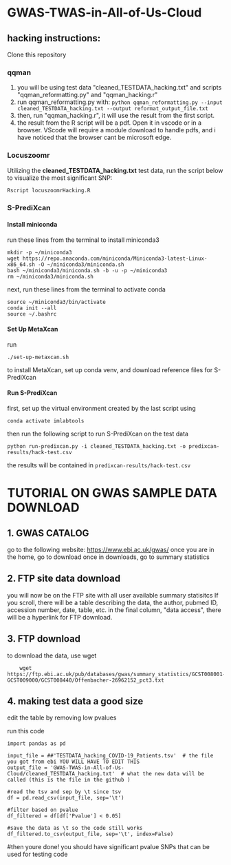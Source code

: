 # GWAS-TWAS-in-All-of-Us-Cloud

## hacking instructions: 
Clone this repository
### qqman
1. you will be using test data "cleaned_TESTDATA_hacking.txt" and scripts "qqman_reformatting.py" and "qqman_hacking.r"
2. run qqman_reformatting.py with: 
``` python qqman_reformatting.py --input cleaned_TESTDATA_hacking.txt --output reformat_output_file.txt ```
4. then, run "qqman_hacking.r", it will use the result from the first script.
5. the result from the R script will be a pdf. Open it in vscode or in a browser. VScode will require a module download to handle pdfs, and i have noticed that the browser cant be microsoft edge. 

### Locuszoomr
Utilizing the **cleaned_TESTDATA_hacking.txt** test data, run the script below to visualize the most significant SNP:
```bash
Rscript locuszoomrHacking.R
```

### S-PrediXcan
#### Install miniconda
run these lines from the terminal to install miniconda3
```
mkdir -p ~/miniconda3
wget https://repo.anaconda.com/miniconda/Miniconda3-latest-Linux-x86_64.sh -O ~/miniconda3/miniconda.sh
bash ~/miniconda3/miniconda.sh -b -u -p ~/miniconda3
rm ~/miniconda3/miniconda.sh
```
next, run these lines from the terminal to activate conda
```
source ~/miniconda3/bin/activate
conda init --all
source ~/.bashrc
```
#### Set Up MetaXcan
run
```
./set-up-metaxcan.sh
```
to install MetaXcan, set up conda venv, and download reference files for S-PrediXcan
#### Run S-PrediXcan
first, set up the virtual environment created by the last script using
```
conda activate imlabtools
```
then run the following script to run S-PrediXcan on the test data
```
python run-predixcan.py -i cleaned_TESTDATA_hacking.txt -o predixcan-results/hack-test.csv
```
the results will be contained in `predixcan-results/hack-test.csv`

# TUTORIAL ON GWAS SAMPLE DATA DOWNLOAD 

## 1. GWAS CATALOG
   go to the following website: https://www.ebi.ac.uk/gwas/
   once you are in the home, go to download 
   once in downloads, go to summary statistics 

## 2. FTP site data download
   you will now be on the FTP site with all user available summary statisitcs 
   If you scroll, there will be a table describing the data, the author, pubmed ID, accession number, date, table, etc. 
   in the final column, "data access", there will be a hyperlink for FTP download. 

## 3. FTP download
   to download the data, use wget
   
```
    wget https://ftp.ebi.ac.uk/pub/databases/gwas/summary_statistics/GCST008001-GCST009000/GCST008440/Offenbacher-26962152_pct3.txt
```
## 4. making test data a good size 
edit the table by removing low pvalues 

run this code 
```
import pandas as pd

input_file = ##'TESTDATA_hacking_COVID-19_Patients.tsv'  # the file you got from ebi YOU WILL HAVE TO EDIT THIS 
output_file = 'GWAS-TWAS-in-All-of-Us-Cloud/cleaned_TESTDATA_hacking.txt'  # what the new data will be called (this is the file in the github )

#read the tsv and sep by \t since tsv
df = pd.read_csv(input_file, sep='\t')

#filter based on pvalue 
df_filtered = df[df['Pvalue'] < 0.05]

#save the data as \t so the code still works 
df_filtered.to_csv(output_file, sep='\t', index=False)
```

#then youre done! you should have significant pvalue SNPs that can be used for testing code 
